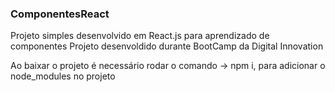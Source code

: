 ### ComponentesReact

Projeto simples desenvolvido em React.js para aprendizado de componentes Projeto desenvoldido durante BootCamp da Digital Innovation

Ao baixar o projeto é necessário rodar o comando -> npm i, para adicionar o node_modules no projeto